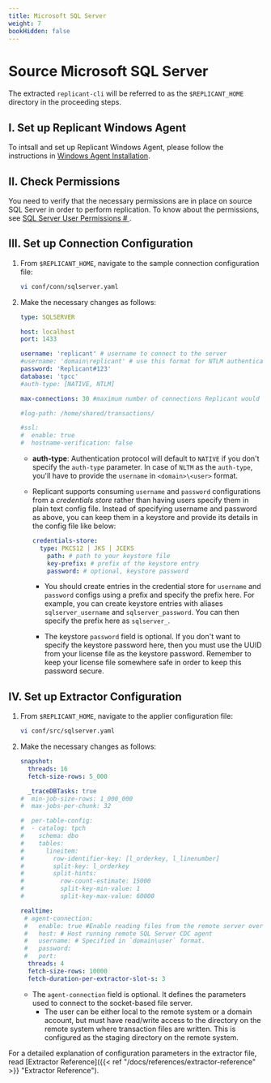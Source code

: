 ```yaml
---
title: Microsoft SQL Server
weight: 7
bookHidden: false
---
```


# Source Microsoft SQL Server

The extracted `replicant-cli` will be referred to as the `$REPLICANT_HOME` directory in the proceeding steps.

## I. Set up Replicant Windows Agent

To intsall and set up Replicant Windows Agent, please follow the instructions in [Windows Agent Installation](/docs/references/source-prerequisites/sqlserver/#windows-agent-installation).

## II. Check Permissions

You need to verify that the necessary permissions are in place on source SQL Server in order to perform replication. To know about the permissions, see [SQL Server User Permissions # ](/docs/references/source-prerequisites/sqlserver/#sql-server-user-permissions).

## III. Set up Connection Configuration

1. From `$REPLICANT_HOME`, navigate to the sample connection configuration file:

   ```BASH
   vi conf/conn/sqlserver.yaml
   ```

2. Make the necessary changes as follows:

   ```YAML
   type: SQLSERVER

   host: localhost
   port: 1433

   username: 'replicant' # username to connect to the server
   #username: 'domain\replicant' # use this format for NTLM authentication
   password: 'Replicant#123'
   database: 'tpcc'
   #auth-type: [NATIVE, NTLM]

   max-connections: 30 #maximum number of connections Replicant would use to fetch data from source.

   #log-path: /home/shared/transactions/

   #ssl:
   #  enable: true
   #  hostname-verification: false
   ```

   - **auth-type**: Authentication protocol will default to `NATIVE` if you don't specify the `auth-type` parameter. In case of `NLTM` as the `auth-type`, you'll have to provide the `username` in `<domain>\<user>` format.

   - Replicant supports consuming `username` and `password` configurations from a _credentials store_ rather than having users specify them in plain text config file. Instead of specifying username and password as above, you can keep them in a keystore and provide its details in the config file like below:

     ```YAML
     credentials-store:
       type: PKCS12 | JKS | JCEKS
         path: # path to your keystore file
         key-prefix: # prefix of the keystore entry
         password: # optional, keystore password
     ```

     - You should create entries in the credential store for `username` and `password` configs using a prefix and specify the prefix here. For example, you can create keystore entries with aliases `sqlserver_username` and `sqlserver_password`. You can then specify the prefix here as `sqlserver_`.

     - The keystore `password` field is optional. If you don't want to specify the keystore password here, then you must use the UUID from your license file as the keystore password. Remember to keep your license file somewhere safe in order to keep this password secure.

## IV. Set up Extractor Configuration

1. From `$REPLICANT_HOME`, navigate to the applier configuration file:
   ```BASH
   vi conf/src/sqlserver.yaml
   ```
2. Make the necessary changes as follows:

   ```YAML
   snapshot:
     threads: 16
     fetch-size-rows: 5_000

     _traceDBTasks: true
   #  min-job-size-rows: 1_000_000
   #  max-jobs-per-chunk: 32

   #  per-table-config:
   #  - catalog: tpch      
   #    schema: dbo
   #    tables:
   #      lineitem:
   #        row-identifier-key: [l_orderkey, l_linenumber]
   #        split-key: l_orderkey
   #        split-hints:
   #          row-count-estimate: 15000
   #          split-key-min-value: 1
   #          split-key-max-value: 60000

   realtime:
    # agent-connection:
    #   enable: true #Enable reading files from the remote server over a socket.
    #   host: # Host running remote SQL Server CDC agent
    #   username: # Specified in `domain\user` format.
    #   password:
    #   port:
     threads: 4
     fetch-size-rows: 10000
     fetch-duration-per-extractor-slot-s: 3
   ```

   * The `agent-connection` field is optional. It defines the parameters used to connect to the socket-based file server.
     * The user can be either local to the remote system or a domain account, but must have read/write access to the directory on the remote system where transaction files are written. This is configured as the staging directory on the remote system.

For a detailed explanation of configuration parameters in the extractor file, read [Extractor Reference]({{< ref "/docs/references/extractor-reference" >}} "Extractor Reference").
